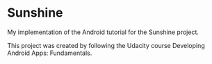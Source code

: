 # Sunshine
My implementation of the Android tutorial for the Sunshine project.

This project was created by following the Udacity course Developing Android Apps: Fundamentals.
